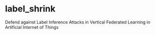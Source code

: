 # label_shrink
Defend against Label Inference Attacks in Vertical Federated Learning in Artificial Internet of Things
